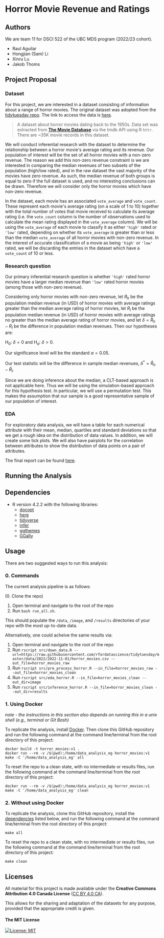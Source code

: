 # Horror Movie Revenue and Ratings

## Authors

We are team 11 for DSCI 522 of the UBC MDS program (2022/23 cohort). 

- Raul Aguilar
- Hongjian (Sam) Li
- Xinru Lu
- Jakob Thoms

## Project Proposal

### Dataset

For this project, we are interested in a dataset consisting of information about a range of horror movies. The original dataset was adopted from the [tidytuesday repo](https://github.com/rfordatascience/tidytuesday/tree/master/data/2022/2022-11-01). The link to access the data is [here](https://raw.githubusercontent.com/rfordatascience/tidytuesday/master/data/2022/2022-11-01/horror_movies.csv).
   > A dataset about horror movies dating back to the 1950s. Data set was extracted from **[The Movie Database](https://www.themoviedb.org)** via the tmdb API using R <code>httr</code>. There are ~35K movie records in this dataset.
   

We will conduct inferential research with the dataset to determine the relationship between a horror movie's average rating and its revenue. Our population of interest will be the set of all horror movies with a non-zero revenue. The reason we add this non-zero revenue constraint is we are interested in comparing the median revenues of two subsets of the population (high/low rated), and in the raw dataset the vast majority of the movies have zero revenue. As such, the median revenue of both groups is equal to zero if the full dataset is used, and no interesting conclusions can be drawn. Therefore we will consider only the horror movies which have non-zero revenue.

In the dataset, each movie has an associated `vote_average` and `vote_count`. These represent each movie's average rating (on a scale of 1 to 10) together with the total number of votes that movie received to calculate its average rating (i.e. the `vote_count` column is the number of observations used to calculate the mean rating displayed in the `vote_average` column). We will be using the `vote_average` of each movie to classify it as either `'high'` rated or `'low'` rated, depending on whether its `vote_average` is greater than or less than the median `vote_average` of all horror movies with non-zero revenue. In the interest of accurate classification of a movie as being `'high'` or `'low'` rated, we will be discarding the entries in the dataset which have a `vote_count` of 10 or less.


### Research question

Our primary inferential research question is whether `'high'` rated horror movies have a larger median revenue than `'low'` rated horror movies (among those with non-zero revenue). 

Considering only horror movies with non-zero revenue, let $R_h$ be the population median revenue (in USD) of horror movies with average ratings greater than the median average rating of horror movies, let $R_l$ be the population median revenue (in USD) of horror movies with average ratings no greater than the median average rating of horror movies, and let $\delta = R_h - R_l$ be the difference in population median revenues. Then our hypotheses are:

$\text{H}_0:\ \delta = 0$
and
$\text{H}_a:\ \delta > 0.$

Our significance level will be the standard $\alpha = 0.05$.

Our test statistic will be the difference in sample median revenues, $\delta^* = \hat{R}_h - \hat{R}_l$. 

Since we are doing inference about the median, a CLT-based approach is not applicable here. Thus we will be using the simulation-based approach for this hypothesis test. In particular, we will use a permutation test. This makes the assumption that our sample is a good representative sample of our population of interest.

### EDA

For exploratory data analysis, we will have a table for each numerical attribute with their mean, median, quartiles and standard deviations so that we get a rough idea on the distribution of data values. In addition, we will create some tick plots. We will also have pairplots for the correlation between attributes to show the distribution of data points on a pair of attributes. 

The final report can be found [here](https://github.com/UBC-MDS/horror_movies/tree/main/notebooks/EDA_keys.html).

## Running the Analysis


## Dependencies
- R version 4.2.2 with the following libraries:
   - [docopt](https://github.com/docopt/docopt.R)
   - [here](https://here.r-lib.org/)
   - [tidyverse](https://www.tidyverse.org/)
   - [infer](https://github.com/tidymodels/infer)
   - [ggthemes](https://jrnold.github.io/ggthemes/)
   - [GGally](https://www.r-project.org/nosvn/pandoc/GGally.html)


## Usage

There are two suggested ways to run this analysis:

### 0\. Commands

The current analysis pipeline is as follows:

(0. Clone the repo)
1. Open terminal and navigate to the root of the repo
2. Run `bash run_all.sh`.

This should populate the `/data`, `/image`, and `/results` directories of your repo with the most up-to-date data. 

Alternatively, one could acheive the same results via:
1. Open terminal and navigate to the root of the repo
2. Run `rscript src/down_data.R --url=https://raw.githubusercontent.com/rfordatascience/tidytuesday/master/data/2022/2022-11-01/horror_movies.csv --out_file=horror_movies_raw`
3. Run `rscript src/pre_process_horror.R --in_file=horror_movies_raw --out_file=horror_movies_clean`
4. Run `rscript src/eda_horror.R --in_file=horror_movies_clean --out_dir=image`
5. Run `rscript src/inference_horror.R --in_file=horror_movies_clean --out_dir=results`

### 1\. Using Docker

*note - the instructions in this section also depends on running this in
a unix shell (e.g., terminal or Git Bash)*

To replicate the analysis, install [Docker](https://www.docker.com/get-started). Then clone this GitHub repository 
and run the following  command at the command line/terminal from the root directory of this project:

    docker build -t horror_movies:v1 . 
    docker run --rm -v /$(pwd):/home/data_analysis_eg horror_movies:v1 make -C '/home/data_analysis_eg' all


To reset the repo to a clean state, with no intermediate or results files, run the following command at the command 
line/terminal from the root directory of this project:

    docker run --rm -v /$(pwd):/home/data_analysis_eg horror_movies:v1 make -C '/home/data_analysis_eg' clean


### 2\. Without using Docker

To replicate the analysis, clone this GitHub repository, install the [dependencies](#dependencies) listed below, 
and run the following command at the command line/terminal from the root directory of this project:

    make all

To reset the repo to a clean state, with no intermediate or results files, run the following command at the 
command line/terminal from the root directory of this project:

    make clean


## Licenses

All material for this project is made available under the **Creative Commons Attribution 4.0 Canada License** ([CC BY 4.0 CA](https://creativecommons.org/licenses/by-nc-nd/4.0/)).

This allows for the sharing and adaptation of the datasets for any purpose, provided that the appropriate credit is given.

#### The MIT License
[![License: MIT](https://img.shields.io/badge/License-MIT-yellow.svg)](https://opensource.org/licenses/MIT)  
